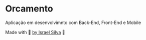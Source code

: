 # Orcamento

 Aplicação em desenvolvimnto com Back-End, Front-End e Mobile

 Made with 💜 [by Israel Silva](https://israel206.github.io/) 👋
